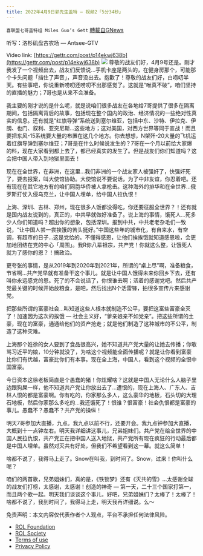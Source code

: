 ```yaml
---
title: 2022年4月9日郭先生盖特 — 视频2「5分34秒」
---
```

`喜联盟七哥盖特组 Miles Guo’s Gett` [轉載自GNews](https://gnews.org/zh-hans/2320271/)

听写：洛杉矶盘古农场 — Antsee-GTV

Video link: [https://gettr.com/post/p14ekwj638b](https://gettr.com/post/p14ekwj638b)
![](https://assets.gnews.org/wp-content/uploads/2022/04/6C7C367D-F777-4F33-B7BC-B270166CF94B.jpeg)
尊敬的战友们好，4月9号还是。刚才我发了一个视频出去，战友们反馈说…手机卡座是两头的，在健身房那个，可能那个卡头问题「挡住了声音」，声音没出去。抱歉了！尊敬的战友们好，白唠叨半天。有些事吧，你说重新唠叨还唠叨不出那感觉了。这就是“唯真不破”，咱们坚持的直播的魅力；7哥也是从来不会准备。

我主要的刚才说的是什么呢，就是说咱们很多战友在各地给7哥提供了很多在隔离期间，包括隔离背后的故事，包括现在整个国内的政治、经济情况的一些绝对性真实的信息。还有就是“红旗导弹”系统送到塞尔维亚，包括中东、沙特、伊拉克、伊朗、也门、叙利、亚突尼斯…这些地方；这对美国，对西方世界等同于宣战！而且要把东风-15系统要大量的布置在这几个地方。你去想想，N架歼-20大量的飞机运着红旗导弹到塞尔维亚；7哥是在什么时候说发生的？7哥在一个月以前给大家爆的料，现在大家看到都上去了，都已经真实的发生了。但是战友们你们知道吗？这会把中国人带入到地狱里面去！

现在在全世界，在非洲，在这里…我们非洲的一个战友家人被强奸了，快强奸死了，要去报案，叫大使馆协助。大使馆说不要说话，为了中非友谊，你忍着吧。还有现在在其它地方有的咱们同胞华侨被人拿枪击。这种海外的排华和在全世界…俄罗斯打仗入侵乌克兰，让中国人埋单，给中国人拉仇恨！

上海、深圳、吉林、郑州，现在很多人饭都没得吃，你还要征服全世界？！还有就是国内战友说到的，真正的，中共早就做好准备了。说上海的事情，饿死人…死多少人你们知道吗？超出你的想象，包括深圳。报到中共，中共老老杂毛们一致说，“让中国人尝一尝挨饿的苦头挺好。”中国这些年的城市化，有自来水，有空调，有超市的日子…这是党给的。不懂得感恩，让他们挨挨饿就知道感恩啦，会更加地团结在党的中心「周围」。我R你八辈祖宗，共产党！你就这么整，让饿死人就为了感你的恩？！搞政治。

更夸张的事情，是从2019年到2020年到2021年，所谓的“桌上尽”啊，准备粮食，节省啊…共产党早就有准备干这个事儿。就是让中国人饿得未来你回乡下去，还有叫你永远感党的恩。死了的不会说话了，你恨谁去啊；活着的感谢党吧。然后共产党最关键的时候开始放粮食，是吧，然后找出N个活雷锋，拍很多宣传片来感谢党。

把那些所谓的富豪社会…叫知道这些人根本就制造不公平，要把这富些富豪全灭了！加速因为这次的挨饿 — 社会主义好，“爹亲娘亲不如党亲”。把这些所谓的土豪，现在的富豪，通通给他们的资产抢走；就是他们制造了这种城市的不公平，制造了这种灾难。

上海那个姓徐的女人要到了食品很高兴，她不知道共产党大量的让她去传播；你敢骂习近平的娘，10分钟就没了，为啥这个视频能全面传播呢？就是让你看到富豪比你们有优越，富豪比你们有本事。现在全上海，中国人，看到这个视频的全恨中国富豪。

今日资本这徐老板简直是个愚蠢的猪！你炫耀啥？这就是中国人无论什么人脑子里边跟狗屎一样，他不知道共产党让你放出去了…遭恨的，现在上海人、广东人、吉林人恨的都是富豪啊。你有吃的，你家那么多人，这么豪华的地板，石头切的大理石地板，然后你家那么多吃的…我还饿死了！恨谁？恨富豪！社会仇恨都是富豪的事儿。愚蠢不？愚蠢不？共产党的操纵！

明天7哥参加大直播，九点。我九点以前不行，还要开会。我九点钟参加大直播，大概到十一点钟左右。明天我详细讲这事儿，兄弟姐妹们。共产党在给全世界的中国人民拉仇恨，共产党正在把中国人送入地狱，共产党所有现在疯狂的行动最后都是中国人埋单。虽然对灭共有好处，但我们不希望看到这一幕。就这么简单！

啥都不说了，我得马上走了。Snow在叫我，到时间了。Snow，过来！你叫什么呢？

咱们的两首歌，兄弟姐妹们，真的是，《铁锁梦》还有《灭共的雪》…太感谢全球的战友们打榜，太感谢，太感谢！创造的神奇 — 第一天，二十三个国家打第一，而且两个歌一起。明天我们谈谈这个事儿，好吧，兄弟姐妹们？太棒了！太棒了！啥都不说了，我到时间了，我得马上走，明天我再详细说。么～

 

免责声明：本文内容仅代表作者个人观点，平台不承担任何法律风险。

- [ROL Foundation](https://rolfoundation.org/)
- [ROL Society](https://rolsociety.org/)
- [Terms of use](https://gnews.org/terms-of-use-3/)
- [Privacy Policy](https://gnews.org/privacy-policy/)
